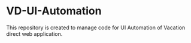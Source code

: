 # VD-UI-Automation
This repository is created to manage code for UI Automation of Vacation direct web application. 
